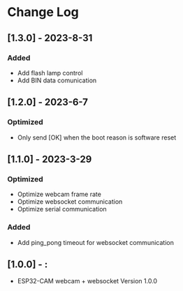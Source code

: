 # Change Log
## [1.3.0] - 2023-8-31

### Added
- Add flash lamp control
- Add BIN data comunication


## [1.2.0] - 2023-6-7

### Optimized
- Only send [OK] when the boot reason is software reset


## [1.1.0] - 2023-3-29

### Optimized
- Optimize webcam frame rate
- Optimize websocket communication
- Optimize serial communication

### Added
- Add ping_pong timeout for websocket communication


## [1.0.0] - :

- ESP32-CAM webcam + websocket Version 1.0.0